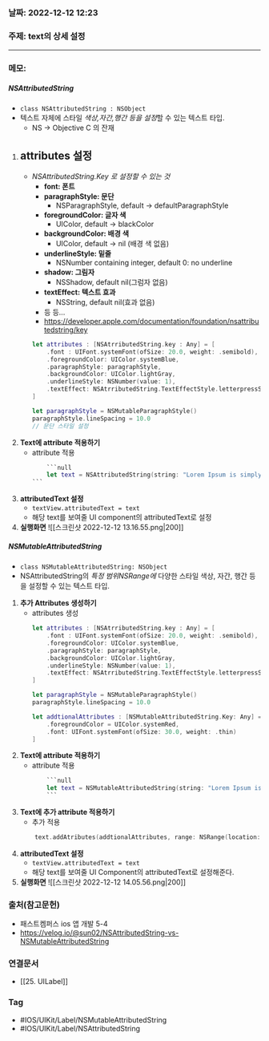### 날짜: 2022-12-12 12:23

### 주제: text의 상세 설정
---
### 메모: 
##### NSAttributedString 
- <code>class NSAttributedString : NSObject</code> 
- 텍스트 자체에 스타일 *색상,자간,행간 등을 설정*할 수 있는 텍스트 타입.
	- NS -> Objective C 의 잔재 
1. **attributes 설정** 
	- 
	- *NSAttributedString.Key 로 설정할 수 있는 것*
		- **font: 폰트** 
		- **paragraphStyle: 문단** 
			- NSParagraphStyle, default -> defaultParagraphStyle
		- **foregroundColor: 글자 색**
			- UIColor, default -> blackColor
		- **backgroundColor: 배경 색**
			- UIColor, default -> nil (배경 색 없음)
		- **underlineStyle: 밑줄** 
			- NSNumber containing integer, default 0: no underline 
		- **shadow: 그림자**
			- NSShadow, default nil(그럼자 없음)
		- **textEffect: 텍스트 효과**
			- NSString, default nil(효과 없음)
		- 등 등...
		- https://developer.apple.com/documentation/foundation/nsattributedstring/key
		~~~ swift
		let attributes : [NSAtrributedString.key : Any] = [ 
			.font : UIFont.systemFont(ofSize: 20.0, weight: .semibold), 
			.foregroundColor: UIColor.systemBlue, 
			.paragraphStyle: paragraphStyle, 
			.backgroundColor: UIColor.lightGray, 
			.underlineStyle: NSNumber(value: 1), 
			.textEffect: NSAtrributedString.TextEffectStyle.letterpressStyle
		]
		
		let paragraphStyle = NSMutableParagraphStyle()
		paragraphStyle.lineSpacing = 10.0
		// 문단 스타일 설정 
		~~~
2.  **Text에 attribute 적용하기**
	- attribute 적용
		~~~ swift
			```null
			let text = NSAttributedString(string: "Lorem Ipsum is simply dummied text of the printing and typesetting industry. Lorem Ipsum has been the industry's standard dummy text ever since the 1500s when an unknown printer took a galley of type and scrambled it to make a type specimen book. It has survived not only five centuries, but also the leap into electronic typesetting, remaining essentially unchanged. It was popularised in the 1960s with the release of Letraset sheets containing Lorem Ipsum passages, and more recently with desktop publishing software like Aldus PageMaker including versions of Lorem Ipsum.", attributes: attributes)
		```
		~~~
3. **attributedText 설정** 
	- <code>textView.attributedText = text</code>
	- 해당 text를 보여줄 UI component의 attributedText로 설정
4. **실행화면**
	 ![[스크린샷 2022-12-12 13.16.55.png|200]]
##### NSMutableAttributedString
- <code>class NSMutableAttributedString: NSObject</code>
- NSAttributedString의 *특정 범위NSRange에* 다양한 스타일 색상, 자간, 행간 등을 설정할 수 있는 텍스트 타입. 
1. **추가 Attributes 생성하기**
	- attributes 생성
		~~~ swift
		let attributes : [NSAtrributedString.key : Any] = [ 
			.font : UIFont.systemFont(ofSize: 20.0, weight: .semibold), 
			.foregroundColor: UIColor.systemBlue, 
			.paragraphStyle: paragraphStyle, 
			.backgroundColor: UIColor.lightGray, 
			.underlineStyle: NSNumber(value: 1), 
			.textEffect: NSAtrributedString.TextEffectStyle.letterpressStyle
		]
		
		let paragraphStyle = NSMutableParagraphStyle()
		paragraphStyle.lineSpacing = 10.0
		
		let addtionalAttributes : [NSMutableAttributedString.Key: Any] = [
			.foregroundColor = UIColor.systemRed, 
			.font: UIFont.systemFont(ofSize: 30.0, weight: .thin)
		]
		~~~
2. **Text에 attribute 적용하기**
	- attribute 적용
		~~~ swift
			```null
			let text = NSMutableAttributedString(string: "Lorem Ipsum is simply dummy text of the printing and typesetting industry. Lorem Ipsum has been the industry's standard dummy text ever since the 1500s, when an unknown printer took a galley of type and scrambled it to make a type specimen book. It has survived not only five centuries, but also the leap into electronic typesetting, remaining essentially unchanged. It was popularised in the 1960s with the release of Letraset sheets containing Lorem Ipsum passages, and more recently with desktop publishing software like Aldus PageMaker including versions of Lorem Ipsum.", attributes: attributes)
			```
		~~~
3. **Text에 추가 attribute 적용하기**
	- 추가 적용
	~~~ swift
		text.addAtributes(addtionalAttributes, range: NSRange(location: 5, length: 27))
	~~~
4. **attributedText 설정**
	- <code>textView.attributedText = text</code>
	- 해당 text를 보여줄 UI Component의 attributedText로 설정해준다.
5. **실행화면**
	![[스크린샷 2022-12-12 14.05.56.png|200]]
### 출처(참고문헌) 
- 패스트켐퍼스 ios 앱 개발 5-4
- https://velog.io/@sun02/NSAttributedString-vs-NSMutableAttributedString
### 연결문서 
- [[25. UILabel]]
### Tag
- #IOS/UIKit/Label/NSMutableAttributedString
- #IOS/UIKit/Label/NSAttributedString 
